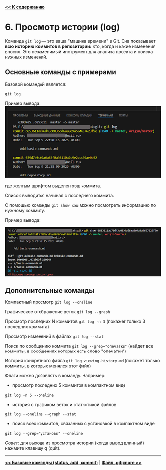 [**<< К содержанию**](readme.md)

# 6. Просмотр истории (log)

Команда `git log` — это ваша "машина времени" в Git. Она показывает **всю историю коммитов в репозитории:** кто, когда и какие изменения вносил. Это незаменимый инструмент для анализа проекта и поиска нужных изменений.

## Основные команды с примерами

Базовой командой является:

```
git log
```
Пример вывода:
![Команда git log](/assets/log.jpg)

где желтым шрифтом выделен хэш коммита.

Список выводится начиная с последнего коммита.

С помощью команды ```git show хэш``` можно посмотреть информацию по нужному коммиту.

Пример вывода:

![Команда git show](/assets/log2.jpg)

## Дополнительные команды

Компактный просмотр ```git log --oneline```

Графическое отображение веток ```git log --graph```

Просмотр последних N коммитов ```git log -n 3```
(покажет только 3 последних коммита)

Просмотр изменений в файлах ```git log --stat```

Поиск по сообщению коммита ```git log --grep="опечатки"```
(найдет все коммиты, в сообщениях которых есть слово "опечатки")

История конкретного файла ```git log viewing-history.md```
(покажет только коммиты, в которых менялся этот файл)

Флаги можно добавлять в команду. Например:

- просмотр последних 5 коммитов в компактном виде

```git log -n 5 --oneline```

- история с графиком веток и статистикой файлов

```git log --oneline --graph --stat```

- поиск всех коммитов, связанных с установкой в компактном виде

```git log --grep="установк" --oneline```

*Совет:* для выхода из просмотра истории (когда вывод длинный) нажмите клавишу q (quit).

---

[**<< Базовые команды (status, add, commit**)](basic-commands.md) | [**Файл .gitignore >>**](gitignore.md)